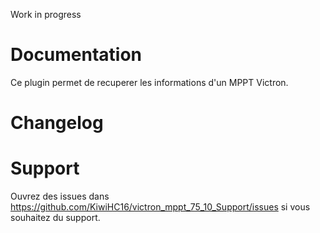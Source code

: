 Work in progress

# Documentation

Ce plugin permet de recuperer les informations d'un MPPT Victron.

# Changelog

# Support

Ouvrez des issues dans https://github.com/KiwiHC16/victron_mppt_75_10_Support/issues si vous souhaitez du support.


